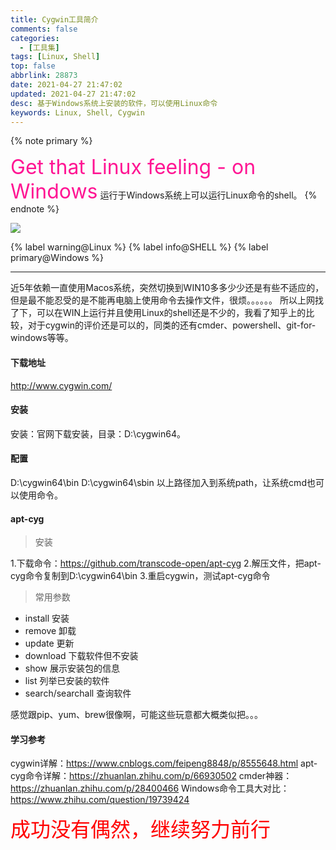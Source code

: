 ```yaml
---
title: Cygwin工具简介
comments: false
categories:
  - [工具集]
tags: [Linux, Shell]
top: false
abbrlink: 28873
date: 2021-04-27 21:47:02
updated: 2021-04-27 21:47:02
desc: 基于Windows系统上安装的软件，可以使用Linux命令
keywords: Linux, Shell, Cygwin
---
```


{% note primary %}

<font size=6.5 color='DeepPink'>Get that Linux feeling - on Windows</font>
运行于Windows系统上可以运行Linux命令的shell。
{% endnote %}

![](/images/article_cygwin.png)

{% label warning@Linux %} {% label info@SHELL %} {% label primary@Windows %}

<!--more-->
<hr />

近5年依赖一直使用Macos系统，突然切换到WIN10多多少少还是有些不适应的，但是最不能忍受的是不能再电脑上使用命令去操作文件，很烦。。。。。。
所以上网找了下，可以在WIN上运行并且使用Linux的shell还是不少的，我看了知乎上的比较，对于cygwin的评价还是可以的，同类的还有cmder、powershell、git-for-windows等等。


#### 下载地址

http://www.cygwin.com/

#### 安装
安装：官网下载安装，目录：D:\cygwin64。

#### 配置

D:\cygwin64\bin
D:\cygwin64\sbin
以上路径加入到系统path，让系统cmd也可以使用命令。

#### apt-cyg

> 安装

1.下载命令：https://github.com/transcode-open/apt-cyg
2.解压文件，把apt-cyg命令复制到D:\cygwin64\bin
3.重启cygwin，测试apt-cyg命令

> 常用参数

- install 安装
- remove 卸载
- update 更新
- download 下载软件但不安装
- show 展示安装包的信息
- list 列举已安装的软件
- search/searchall 查询软件

感觉跟pip、yum、brew很像啊，可能这些玩意都大概类似把。。。


#### 学习参考

cygwin详解：https://www.cnblogs.com/feipeng8848/p/8555648.html
apt-cyg命令详解：https://zhuanlan.zhihu.com/p/66930502
cmder神器：https://zhuanlan.zhihu.com/p/28400466
Windows命令工具大对比：https://www.zhihu.com/question/19739424


<font size=6.5 color='red'>成功没有偶然，继续努力前行</font>
